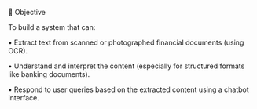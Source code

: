 📌 Objective

To build a system that can:

• Extract text from scanned or photographed financial documents (using OCR).

• Understand and interpret the content (especially for structured formats like banking documents).

• Respond to user queries based on the extracted content using a chatbot interface.